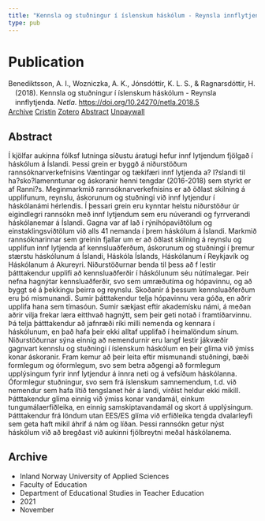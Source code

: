 ```yaml
---
title: "Kennsla og stuðningur í íslenskum háskólum - Reynsla innflytjenda"
type: pub
---
```

<h1>Publication</h1>
<article id="csl-bib-container-J6RGL3MB" class="csl-bib-container">
  <div class="csl-bib-body" style="line-height: 1.35; padding-left: 1em; text-indent:-1em;">
  <div class="csl-entry">Benediktsson, A. I., Wozniczka, A. K., J&#xF3;nsd&#xF3;ttir, K. L. S., &amp; Ragnarsd&#xF3;ttir, H. (2018). Kennsla og stu&#xF0;ningur &#xED; &#xED;slenskum h&#xE1;sk&#xF3;lum - Reynsla innflytjenda. <i>Netla</i>. <a href="https://doi.org/10.24270/netla.2018.5">https://doi.org/10.24270/netla.2018.5</a></div>
</div>
  <div class="csl-bib-buttons">
    <a href="#taxonomy-article-J6RGL3MB" class="csl-bib-button">Archive</a>
    <a href="https://app.cristin.no/results/show.jsf?id=1951120" alt="Cristin URL" class="csl-bib-button">Cristin</a>
    <a href="http://zotero.org/groups/5022929/items/J6RGL3MB" alt="Zotero URL" class="csl-bib-button">Zotero</a>
    <a href="#abstract-article-J6RGL3MB" class="csl-bib-button">Abstract</a>
    <a href="https://ojs.hi.is/netla/article/download/2800/1566" class="csl-bib-button">Unpaywall</a>
  </div>
  <div id="csl-bib-meta-container-J6RGL3MB"></div>
</article>
<div id="csl-bib-meta-J6RGL3MB" class="csl-bib-meta">
  <article id="abstract-article-J6RGL3MB" class="abstract-article">
    <h1>Abstract</h1>
    Í kjölfar aukinna fólksf lutninga síðustu áratugi hefur innf lytjendum fjölgað í háskólum á Íslandi. Þessi grein er byggð á niðurstöðum rannsóknarverkefnisins Væntingar og tækifæri innf lytjenda a? I?slandi til ha?sko?lamenntunar og áskoranir henni tengdar (2016-2018) sem styrkt er af Ranni?s. Meginmarkmið rannsóknarverkefnisins er að öðlast skilning á upplifunum, reynslu, áskorunum og stuðningi við innf lytjendur í háskólanámi hérlendis. Í þessari grein eru kynntar helstu niðurstöður úr eigindlegri rannsókn með innf lytjendum sem eru núverandi og fyrrverandi háskólanemar á Íslandi. Gagna var af lað í rýnihópaviðtölum og einstaklingsviðtölum við alls 41 nemanda í þrem háskólum á Íslandi. Markmið rannsóknarinnar sem greinin fjallar um er að öðlast skilning á reynslu og upplifun innf lytjenda af kennsluaðferðum, áskorunum og stuðningi í þremur stærstu háskólunum á Íslandi, Háskóla Íslands, Háskólanum í Reykjavík og Háskólanum á Akureyri. Niðurstöðurnar benda til þess að f lestir þátttakendur upplifi að kennsluaðferðir í háskólunum séu nútímalegar. Þeir nefna hagnýtar kennsluaðferðir, svo sem umræðutíma og hópavinnu, og að byggt sé á þekkingu þeirra og reynslu. Skoðanir á þessum kennsluaðferðum eru þó mismunandi. Sumir þátttakendur telja hópavinnu vera góða, en aðrir upplifa hana sem tímasóun. Sumir sækjast eftir akademísku námi, á meðan aðrir vilja frekar læra eitthvað hagnýtt, sem þeir geti notað í framtíðarvinnu. Þá telja þátttakendur að jafnræði ríki milli nemenda og kennara í háskólunum, en það hafa þeir ekki alltaf upplifað í heimalöndum sínum. Niðurstöðurnar sýna einnig að nemendurnir eru langf lestir jákvæðir gagnvart kennslu og stuðningi í íslenskum háskólum en þeir glíma við ýmiss konar áskoranir. Fram kemur að þeir leita eftir mismunandi stuðningi, bæði formlegum og óformlegum, svo sem betra aðgengi að formlegum upplýsingum fyrir innf lytjendur á innra neti og á vefsíðum háskólanna. Óformlegur stuðningur, svo sem frá íslenskum samnemendum, t.d. við nemendur sem hafa lítið tengslanet hér á landi, virðist heldur ekki mikill. Þátttakendur glíma einnig við ýmiss konar vandamál, einkum tungumálaerfiðleika, en einnig samskiptavandamál og skort á upplýsingum. Þátttakendur frá löndum utan EES/ES glíma við erfiðleika tengda dvalarleyfi sem geta haft mikil áhrif á nám og líðan. Þessi rannsókn getur nýst háskólum við að bregðast við aukinni fjölbreytni meðal háskólanema.
  </article>
  <article id="taxonomy-article-J6RGL3MB" class="taxonomy-article">
    <h1>Archive</h1>
    <ul>
      <li>Inland Norway University of Applied Sciences</li>
      <li>Faculty of Education</li>
      <li>Department of Educational Studies in Teacher Education</li>
      <li>2021</li>
      <li>November</li>
    </ul>
  </article>
</div>
